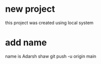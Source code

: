 # new project

this project was created using local system

# add name

name is Adarsh shaw
git push -u origin main
